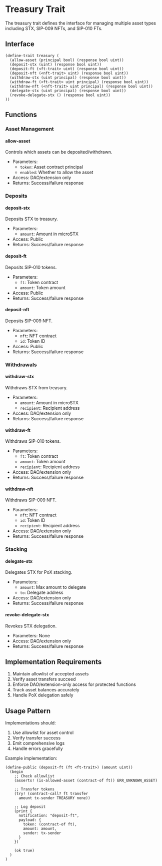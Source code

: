 # Treasury Trait

The treasury trait defines the interface for managing multiple asset types including STX, SIP-009 NFTs, and SIP-010 FTs.

## Interface

```clarity
(define-trait treasury (
  (allow-asset (principal bool) (response bool uint))
  (deposit-stx (uint) (response bool uint))
  (deposit-ft (<ft-trait> uint) (response bool uint))
  (deposit-nft (<nft-trait> uint) (response bool uint))
  (withdraw-stx (uint principal) (response bool uint))
  (withdraw-ft (<ft-trait> uint principal) (response bool uint))
  (withdraw-nft (<nft-trait> uint principal) (response bool uint))
  (delegate-stx (uint principal) (response bool uint))
  (revoke-delegate-stx () (response bool uint))
))
```

## Functions

### Asset Management

#### allow-asset
Controls which assets can be deposited/withdrawn.
- Parameters:
  - `token`: Asset contract principal
  - `enabled`: Whether to allow the asset
- Access: DAO/extension only
- Returns: Success/failure response

### Deposits

#### deposit-stx
Deposits STX to treasury.
- Parameters:
  - `amount`: Amount in microSTX
- Access: Public
- Returns: Success/failure response

#### deposit-ft
Deposits SIP-010 tokens.
- Parameters:
  - `ft`: Token contract
  - `amount`: Token amount
- Access: Public
- Returns: Success/failure response

#### deposit-nft
Deposits SIP-009 NFT.
- Parameters:
  - `nft`: NFT contract
  - `id`: Token ID
- Access: Public
- Returns: Success/failure response

### Withdrawals

#### withdraw-stx
Withdraws STX from treasury.
- Parameters:
  - `amount`: Amount in microSTX
  - `recipient`: Recipient address
- Access: DAO/extension only
- Returns: Success/failure response

#### withdraw-ft
Withdraws SIP-010 tokens.
- Parameters:
  - `ft`: Token contract
  - `amount`: Token amount
  - `recipient`: Recipient address
- Access: DAO/extension only
- Returns: Success/failure response

#### withdraw-nft
Withdraws SIP-009 NFT.
- Parameters:
  - `nft`: NFT contract
  - `id`: Token ID
  - `recipient`: Recipient address
- Access: DAO/extension only
- Returns: Success/failure response

### Stacking

#### delegate-stx
Delegates STX for PoX stacking.
- Parameters:
  - `amount`: Max amount to delegate
  - `to`: Delegate address
- Access: DAO/extension only
- Returns: Success/failure response

#### revoke-delegate-stx
Revokes STX delegation.
- Parameters: None
- Access: DAO/extension only
- Returns: Success/failure response

## Implementation Requirements

1. Maintain allowlist of accepted assets
2. Verify asset transfers succeed
3. Enforce DAO/extension-only access for protected functions
4. Track asset balances accurately
5. Handle PoX delegation safely

## Usage Pattern

Implementations should:
1. Use allowlist for asset control
2. Verify transfer success
3. Emit comprehensive logs
4. Handle errors gracefully

Example implementation:
```clarity
(define-public (deposit-ft (ft <ft-trait>) (amount uint))
  (begin
    ;; Check allowlist
    (asserts! (is-allowed-asset (contract-of ft)) ERR_UNKNOWN_ASSET)
    
    ;; Transfer tokens
    (try! (contract-call? ft transfer 
      amount tx-sender TREASURY none))
    
    ;; Log deposit
    (print {
      notification: "deposit-ft",
      payload: {
        token: (contract-of ft),
        amount: amount,
        sender: tx-sender
      }
    })
    
    (ok true)
  )
)
```
